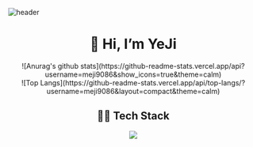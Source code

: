 ![header](https://capsule-render.vercel.app/api?type=wave&color=ED986C&height=300&section=header&text=meji's%20github&fontSize=90&fontColor=F8F8F5&animation=fadeIn)

<div align=center><h1>👋 Hi, I’m YeJi </h1></div> 

<div align="center">![Anurag's github stats](https://github-readme-stats.vercel.app/api?username=meji9086&show_icons=true&theme=calm)</div>

<div align="center">![Top Langs](https://github-readme-stats.vercel.app/api/top-langs/?username=meji9086&layout=compact&theme=calm)</div>


<div align=center><h2>👩‍💻 Tech Stack </h2></div> 
<div align=center><img src="https://img.shields.io/badge/Python-3776AB?style=for-the-badge&logo=Python&logoColor=white"/></div> 
